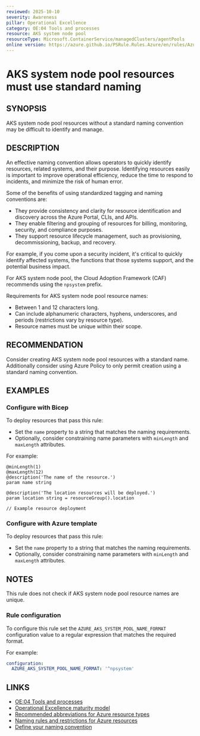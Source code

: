 ```yaml
---
reviewed: 2025-10-10
severity: Awareness
pillar: Operational Excellence
category: OE:04 Tools and processes
resource: AKS system node pool
resourceType: Microsoft.ContainerService/managedClusters/agentPools
online version: https://azure.github.io/PSRule.Rules.Azure/en/rules/Azure.AKS.SystemPoolNaming/
---
```


# AKS system node pool resources must use standard naming

## SYNOPSIS

AKS system node pool resources without a standard naming convention may be difficult to identify and manage.

## DESCRIPTION

An effective naming convention allows operators to quickly identify resources, related systems, and their purpose.
Identifying resources easily is important to improve operational efficiency, reduce the time to respond to incidents,
and minimize the risk of human error.

Some of the benefits of using standardized tagging and naming conventions are:

- They provide consistency and clarity for resource identification and discovery across the Azure Portal, CLIs, and APIs.
- They enable filtering and grouping of resources for billing, monitoring, security, and compliance purposes.
- They support resource lifecycle management, such as provisioning, decommissioning, backup, and recovery.

For example, if you come upon a security incident, it's critical to quickly identify affected systems,
the functions that those systems support, and the potential business impact.

For AKS system node pool, the Cloud Adoption Framework (CAF) recommends using the `npsystem` prefix.

Requirements for AKS system node pool resource names:

- Between 1 and 12 characters long.
- Can include alphanumeric characters, hyphens, underscores, and periods (restrictions vary by resource type).
- Resource names must be unique within their scope.

## RECOMMENDATION

Consider creating AKS system node pool resources with a standard name.
Additionally consider using Azure Policy to only permit creation using a standard naming convention.

## EXAMPLES

### Configure with Bicep

To deploy resources that pass this rule:

- Set the `name` property to a string that matches the naming requirements.
- Optionally, consider constraining name parameters with `minLength` and `maxLength` attributes.

For example:

```bicep
@minLength(1)
@maxLength(12)
@description('The name of the resource.')
param name string

@description('The location resources will be deployed.')
param location string = resourceGroup().location

// Example resource deployment
```

### Configure with Azure template

To deploy resources that pass this rule:

- Set the `name` property to a string that matches the naming requirements.
- Optionally, consider constraining name parameters with `minLength` and `maxLength` attributes.

## NOTES

This rule does not check if AKS system node pool resource names are unique.

<!-- caf:note name-format -->

### Rule configuration

<!-- module:config rule AZURE_AKS_SYSTEM_POOL_NAME_FORMAT -->

To configure this rule set the `AZURE_AKS_SYSTEM_POOL_NAME_FORMAT` configuration value to a regular expression
that matches the required format.

For example:

```yaml
configuration:
  AZURE_AKS_SYSTEM_POOL_NAME_FORMAT: '^npsystem'
```

## LINKS

- [OE:04 Tools and processes](https://learn.microsoft.com/azure/well-architected/operational-excellence/tools-processes)
- [Operational Excellence maturity model](https://learn.microsoft.com/azure/well-architected/operational-excellence/maturity-model?tabs=level2)
- [Recommended abbreviations for Azure resource types](https://learn.microsoft.com/azure/cloud-adoption-framework/ready/azure-best-practices/resource-abbreviations)
- [Naming rules and restrictions for Azure resources](https://learn.microsoft.com/azure/azure-resource-manager/management/resource-name-rules)
- [Define your naming convention](https://learn.microsoft.com/azure/cloud-adoption-framework/ready/azure-best-practices/resource-naming)
